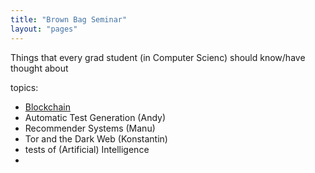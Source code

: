 ```yaml
---
title: "Brown Bag Seminar"
layout: "pages"
---
```


Things that every grad student (in Computer Scienc) should know/have
thought about

topics:
- [Blockchain](blockchain.md)
- Automatic Test Generation (Andy)
- Recommender Systems (Manu)
- Tor and the Dark Web (Konstantin)
- tests of (Artificial) Intelligence
- 
